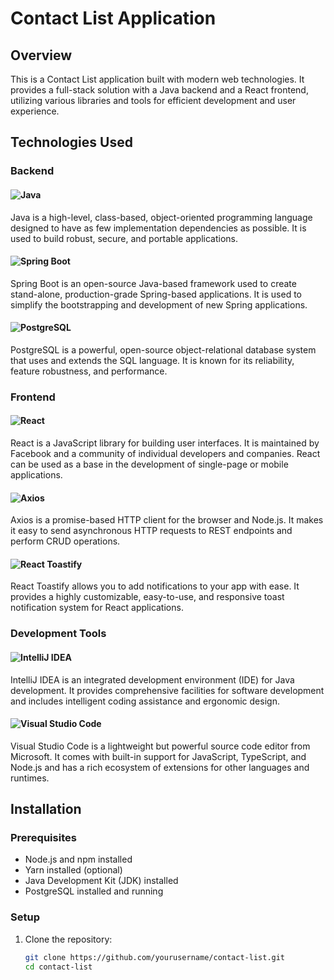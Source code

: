 # Contact List Application

## Overview

This is a Contact List application built with modern web technologies. It provides a full-stack solution with a Java backend and a React frontend, utilizing various libraries and tools for efficient development and user experience.

## Technologies Used

### Backend

#### ![Java](https://img.shields.io/badge/Java-%23ED8B00.svg?&style=for-the-badge&logo=java&logoColor=white)
Java is a high-level, class-based, object-oriented programming language designed to have as few implementation dependencies as possible. It is used to build robust, secure, and portable applications.

#### ![Spring Boot](https://img.shields.io/badge/Spring%20Boot-%236DB33F.svg?&style=for-the-badge&logo=spring-boot&logoColor=white)
Spring Boot is an open-source Java-based framework used to create stand-alone, production-grade Spring-based applications. It is used to simplify the bootstrapping and development of new Spring applications.

#### ![PostgreSQL](https://img.shields.io/badge/PostgreSQL-%23336791.svg?&style=for-the-badge&logo=postgresql&logoColor=white)
PostgreSQL is a powerful, open-source object-relational database system that uses and extends the SQL language. It is known for its reliability, feature robustness, and performance.

### Frontend

#### ![React](https://img.shields.io/badge/React-%2361DAFB.svg?&style=for-the-badge&logo=react&logoColor=black)
React is a JavaScript library for building user interfaces. It is maintained by Facebook and a community of individual developers and companies. React can be used as a base in the development of single-page or mobile applications.

#### ![Axios](https://img.shields.io/badge/Axios-%235A29E4.svg?&style=for-the-badge&logo=axios&logoColor=white)
Axios is a promise-based HTTP client for the browser and Node.js. It makes it easy to send asynchronous HTTP requests to REST endpoints and perform CRUD operations.

#### ![React Toastify](https://img.shields.io/badge/React%20Toastify-%23FFDD00.svg?&style=for-the-badge&logo=react-toastify&logoColor=black)
React Toastify allows you to add notifications to your app with ease. It provides a highly customizable, easy-to-use, and responsive toast notification system for React applications.

### Development Tools

#### ![IntelliJ IDEA](https://img.shields.io/badge/IntelliJ%20IDEA-%23000000.svg?&style=for-the-badge&logo=intellij-idea&logoColor=white)
IntelliJ IDEA is an integrated development environment (IDE) for Java development. It provides comprehensive facilities for software development and includes intelligent coding assistance and ergonomic design.

#### ![Visual Studio Code](https://img.shields.io/badge/VS%20Code-%23007ACC.svg?&style=for-the-badge&logo=visual-studio-code&logoColor=white)
Visual Studio Code is a lightweight but powerful source code editor from Microsoft. It comes with built-in support for JavaScript, TypeScript, and Node.js and has a rich ecosystem of extensions for other languages and runtimes.

## Installation

### Prerequisites
- Node.js and npm installed
- Yarn installed (optional)
- Java Development Kit (JDK) installed
- PostgreSQL installed and running

### Setup

1. Clone the repository:
   ```sh
   git clone https://github.com/yourusername/contact-list.git
   cd contact-list
